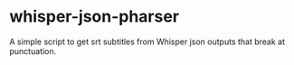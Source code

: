 # whisper-json-pharser
A simple script to get srt subtitles from Whisper json outputs that break at punctuation.
